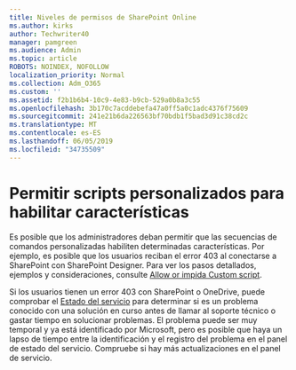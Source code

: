 ```yaml
---
title: Niveles de permisos de SharePoint Online
ms.author: kirks
author: Techwriter40
manager: pamgreen
ms.audience: Admin
ms.topic: article
ROBOTS: NOINDEX, NOFOLLOW
localization_priority: Normal
ms.collection: Adm_O365
ms.custom: ''
ms.assetid: f2b1b6b4-10c9-4e83-b9cb-529a0b8a3c55
ms.openlocfilehash: 3b170c7acddebefa47a0ff5a0c1adc4376f75609
ms.sourcegitcommit: 241e21b6da226563bf70bdb1f5bad3d91c38cd2c
ms.translationtype: MT
ms.contentlocale: es-ES
ms.lasthandoff: 06/05/2019
ms.locfileid: "34735509"
---
```

# <a name="allow-custom-script-to-enable-features"></a>Permitir scripts personalizados para habilitar características

Es posible que los administradores deban permitir que las secuencias de comandos personalizadas habiliten determinadas características. Por ejemplo, es posible que los usuarios reciban el error 403 al conectarse a SharePoint con SharePoint Designer. Para ver los pasos detallados, ejemplos y consideraciones, consulte [Allow or impida Custom script](https://docs.microsoft.com/en-us/sharepoint/allow-or-prevent-custom-script).

Si los usuarios tienen un error 403 con SharePoint o OneDrive, puede comprobar el [Estado del servicio](https://admin.microsoft.com/AdminPortal/Home#/servicehealth) para determinar si es un problema conocido con una solución en curso antes de llamar al soporte técnico o gastar tiempo en solucionar problemas. El problema puede ser muy temporal y ya está identificado por Microsoft, pero es posible que haya un lapso de tiempo entre la identificación y el registro del problema en el panel de estado del servicio. Compruebe si hay más actualizaciones en el panel de servicio.

